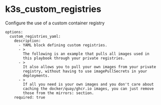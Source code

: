k3s_custom_registries
=========

Configure the use of a custom container registry

    options:
      custom_registries_yaml:
        description:
          - YAML block defining custom registries.
          - >
            The following is an example that pulls all images used in
            this playbook through your private registries.
          - >
            It also allows you to pull your own images from your private
            registry, without having to use imagePullSecrets in your
            deployments.
          - >
            If all you need is your own images and you don't care about
            caching the docker/quay/ghcr.io images, you can just remove
            those from the mirrors: section.
        required: true
